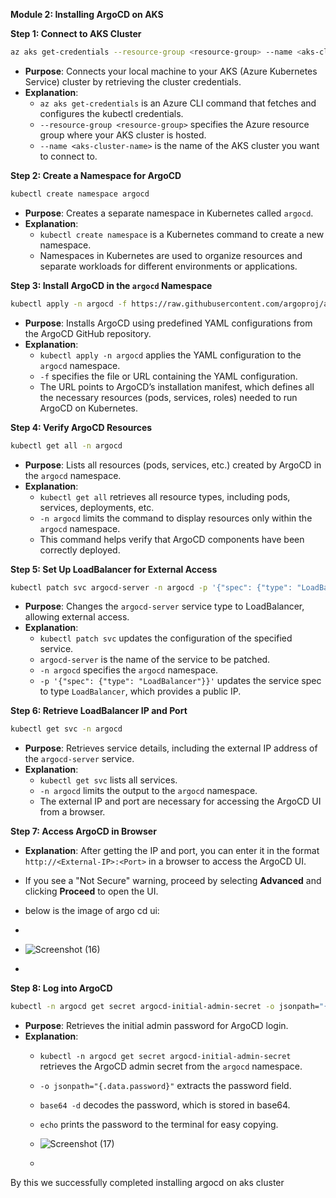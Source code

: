 **Module 2: Installing ArgoCD on AKS**

**Step 1: Connect to AKS Cluster**

```bash
az aks get-credentials --resource-group <resource-group> --name <aks-cluster-name>
```
- **Purpose**: Connects your local machine to your AKS (Azure Kubernetes Service) cluster by retrieving the cluster credentials.
- **Explanation**: 
  - `az aks get-credentials` is an Azure CLI command that fetches and configures the kubectl credentials.
  - `--resource-group <resource-group>` specifies the Azure resource group where your AKS cluster is hosted.
  - `--name <aks-cluster-name>` is the name of the AKS cluster you want to connect to.
  
**Step 2: Create a Namespace for ArgoCD**

```bash
kubectl create namespace argocd
```
- **Purpose**: Creates a separate namespace in Kubernetes called `argocd`.
- **Explanation**:
  - `kubectl create namespace` is a Kubernetes command to create a new namespace.
  - Namespaces in Kubernetes are used to organize resources and separate workloads for different environments or applications.

**Step 3: Install ArgoCD in the `argocd` Namespace**

```bash
kubectl apply -n argocd -f https://raw.githubusercontent.com/argoproj/argo-cd/stable/manifests/install.yaml
```
- **Purpose**: Installs ArgoCD using predefined YAML configurations from the ArgoCD GitHub repository.
- **Explanation**:
  - `kubectl apply -n argocd` applies the YAML configuration to the `argocd` namespace.
  - `-f` specifies the file or URL containing the YAML configuration.
  - The URL points to ArgoCD’s installation manifest, which defines all the necessary resources (pods, services, roles) needed to run ArgoCD on Kubernetes.

**Step 4: Verify ArgoCD Resources**

```bash
kubectl get all -n argocd
```
- **Purpose**: Lists all resources (pods, services, etc.) created by ArgoCD in the `argocd` namespace.
- **Explanation**:
  - `kubectl get all` retrieves all resource types, including pods, services, deployments, etc.
  - `-n argocd` limits the command to display resources only within the `argocd` namespace.
  - This command helps verify that ArgoCD components have been correctly deployed.

**Step 5: Set Up LoadBalancer for External Access**

```bash
kubectl patch svc argocd-server -n argocd -p '{"spec": {"type": "LoadBalancer"}}'
```
- **Purpose**: Changes the `argocd-server` service type to LoadBalancer, allowing external access.
- **Explanation**:
  - `kubectl patch svc` updates the configuration of the specified service.
  - `argocd-server` is the name of the service to be patched.
  - `-n argocd` specifies the `argocd` namespace.
  - `-p '{"spec": {"type": "LoadBalancer"}}'` updates the service spec to type `LoadBalancer`, which provides a public IP.

**Step 6: Retrieve LoadBalancer IP and Port**

```bash
kubectl get svc -n argocd
```
- **Purpose**: Retrieves service details, including the external IP address of the `argocd-server` service.
- **Explanation**:
  - `kubectl get svc` lists all services.
  - `-n argocd` limits the output to the `argocd` namespace.
  - The external IP and port are necessary for accessing the ArgoCD UI from a browser.

**Step 7: Access ArgoCD in Browser**

   - **Explanation**: After getting the IP and port, you can enter it in the format `http://<External-IP>:<Port>` in a browser to access the ArgoCD UI.
   - If you see a "Not Secure" warning, proceed by selecting **Advanced** and clicking **Proceed** to open the UI.
   - below is the image of argo cd ui:
   - 
   - ![Screenshot (16)](https://github.com/user-attachments/assets/417f520f-e37b-44b3-a572-693f2a625ca5)

   - 
   
**Step 8: Log into ArgoCD**

```bash
kubectl -n argocd get secret argocd-initial-admin-secret -o jsonpath="{.data.password}" | base64 -d; echo
```
- **Purpose**: Retrieves the initial admin password for ArgoCD login.
- **Explanation**:
  - `kubectl -n argocd get secret argocd-initial-admin-secret` retrieves the ArgoCD admin secret from the `argocd` namespace.
  - `-o jsonpath="{.data.password}"` extracts the password field.
  - `base64 -d` decodes the password, which is stored in base64.
  - `echo` prints the password to the terminal for easy copying.
 
  - ![Screenshot (17)](https://github.com/user-attachments/assets/6e37d212-b47d-4aa9-b27d-e02e85dadfb6)
  - 
By this we successfully completed installing argocd on aks cluster


